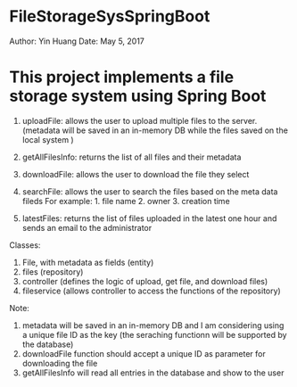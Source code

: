 # FileStorageSysSpringBoot

Author: Yin Huang
Date: May 5, 2017

# This project implements a file storage system using Spring Boot
1. uploadFile: allows the user to upload multiple files to the server.
  (metadata will be saved in an in-memory DB while the files saved on the local system )

2. getAllFilesInfo: returns the list of all files and their metadata

3. downloadFile: allows the user to download the file they select

4. searchFile: allows the user to search the files based on the meta data fileds
For example: 1. file name 2. owner 3. creation time

5. latestFiles: returns the list of files uploaded in the latest one hour and sends an email to the administrator

Classes:
1. File, with metadata as fields  (entity)
2. files  (repository)
3. controller (defines the logic of upload, get file, and download files)
4. fileservice (allows controller to access the functions of the repository)


Note:
1. metadata will be saved in an in-memory DB and I am considering using a unique file ID as the key (the seraching functionn will be supported by the database)
2. downloadFile function should accept a unique ID as parameter for downloading the file
3. getAllFilesInfo will read all entries in the database and show to the user
